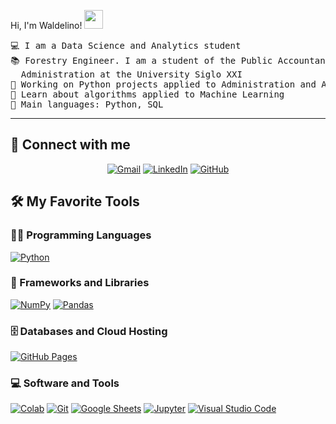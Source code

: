 Hi, I'm Waldelino!
<img src="https://media.giphy.com/media/hvRJCLFzcasrR4ia7z/giphy.gif" width="30">
<pre>
💻 I am a Data Science and Analytics student
📚 Forestry Engineer. I am a student of the Public Accountant career and the Bachelor's Degree in 
  Administration at the University Siglo XXI
🔭 Working on Python projects applied to Administration and Accounting.
🌱 Learn about algorithms applied to Machine Learning
🌟 Main languages: Python, SQL
</pre>
<hr>

## 🤝 Connect with me
<p align="center">
	<a href="mailto:wlange1098@gmail.com"><img img src="https://img.shields.io/badge/gmail-%23EA4335.svg?style=plastic&logo=gmail&logoColor=white" alt="Gmail"/></a>
	<a href="https://www.linkedin.com/in/waldelino-lange-b7063a2aa/"><img src="https://img.shields.io/badge/linkedin-%230A66C2.svg?style=plastic&logo=linkedin&logoColor=white" alt="LinkedIn"/></a>
	<a href="https://github.com/Walde106"><img src="https://img.shields.io/badge/github-%23181717.svg?style=plastic&logo=github&logoColor=white" alt="GitHub"/></a>
	
</p>

## 🛠️ My Favorite Tools

### 👨‍💻 Programming Languages

<p>
   <a href="https://github.com/Walde106"><img alt="Python" src="https://img.shields.io/badge/Python%20-%2314354C.svg?logo=python&logoColor=white"></a>

### 🧰 Frameworks and Libraries

<p>
   <a href="https://github.com/Walde106"><img alt="NumPy" src="https://img.shields.io/badge/Numpy%20-%23013243.svg?logo=numpy&logoColor=white"></a>
    <a href="https://github.com/Walde106"><img alt="Pandas" src="https://img.shields.io/badge/Pandas%20-%23150458.svg?logo=pandas&logoColor=white"></a>
       
  </p>

### 🗄️ Databases and Cloud Hosting

<p>
    <a href="https://github.com/Walde106"><img alt="GitHub Pages" src="https://img.shields.io/badge/GitHub%20Pages-%23327FC7.svg?logo=github&logoColor=white"></a>
    </p>

### 💻 Software and Tools

<p>
    <a href="https://github.com/Walde106"><img alt="Colab" src="https://img.shields.io/badge/Colab-00b56a.svg?logo=google-colab&logoColor=white"></a>
    <a href="https://github.com/Walde106"><img alt="Git" src="https://img.shields.io/badge/Git%20-%23F05033.svg?logo=git&logoColor=white"></a>
    <a href="https://github.com/Walde106"><img alt="Google Sheets" src="https://img.shields.io/badge/Google%20Sheets%20-%2334A853.svg?logo=google%20sheets&logoColor=white"></a>
    <a href="https://github.com/Walde106"><img alt="Jupyter" src="https://img.shields.io/badge/Jupyter%20-%23F37626.svg?logo=Jupyter&logoColor=white"></a>
    <a href="https://github.com/Bouaskaoun"><img alt="Visual Studio Code" src="https://img.shields.io/badge/Visual%20Studio%20Code-0078d7.svg?logo=visual-studio-code&logoColor=white"></a>
</p>
</br>
